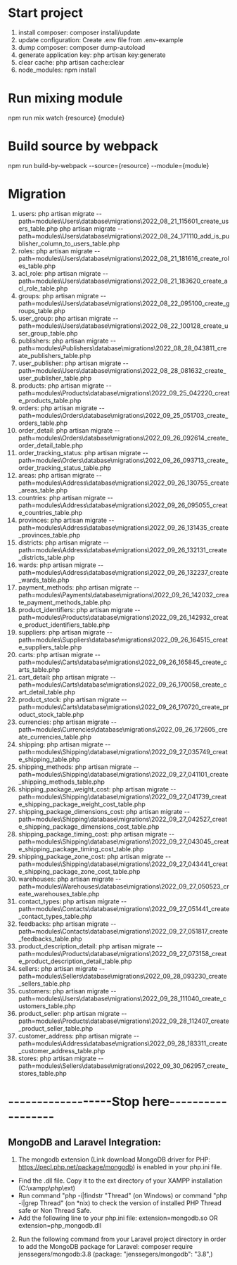 # Start project
1. install composer: 
        composer install/update
2. update configuration:
        Create .env file from .env-example
3. dump composer: 
        composer dump-autoload
4. generate application key: 
        php artisan key:generate
5. clear cache: 
        php artisan cache:clear
6. node_modules:
        npm install 

# Run mixing module
npm run mix watch {resource} {module}

# Build source by webpack
npm run build-by-webpack --source={resource} --module={module}

# Migration
1. users: 
    php artisan migrate --path=modules\Users\database\migrations\2022_08_21_115601_create_users_table.php
    php artisan migrate --path=modules\Users\database\migrations\2022_08_24_171110_add_is_publisher_column_to_users_table.php
2. roles: php artisan migrate --path=modules\Users\database\migrations\2022_08_21_181616_create_roles_table.php
3. acl_role: php artisan migrate --path=modules\Users\database\migrations\2022_08_21_183620_create_acl_role_table.php
4. groups: php artisan migrate --path=modules\Users\database\migrations\2022_08_22_095100_create_groups_table.php
5. user_group: php artisan migrate --path=modules\Users\database\migrations\2022_08_22_100128_create_user_group_table.php
6. publishers: php artisan migrate --path=modules\Publishers\database\migrations\2022_08_28_043811_create_publishers_table.php
7. user_publisher: php artisan migrate --path=modules\Users\database\migrations\2022_08_28_081632_create_user_publisher_table.php
8. products: php artisan migrate --path=modules\Products\database\migrations\2022_09_25_042220_create_products_table.php
9. orders: php artisan migrate --path=modules\Orders\database\migrations\2022_09_25_051703_create_orders_table.php
10. order_detail: php artisan migrate --path=modules\Orders\database\migrations\2022_09_26_092614_create_order_detail_table.php
11. order_tracking_status: php artisan migrate --path=modules\Orders\database\migrations\2022_09_26_093713_create_order_tracking_status_table.php
12. areas: php artisan migrate --path=modules\Address\database\migrations\2022_09_26_130755_create_areas_table.php
13. countries: php artisan migrate --path=modules\Address\database\migrations\2022_09_26_095055_create_countries_table.php
14. provinces: php artisan migrate --path=modules\Address\database\migrations\2022_09_26_131435_create_provinces_table.php
15. districts: php artisan migrate --path=modules\Address\database\migrations\2022_09_26_132131_create_districts_table.php
16. wards: php artisan migrate --path=modules\Address\database\migrations\2022_09_26_132237_create_wards_table.php
17. payment_methods: php artisan migrate --path=modules\Payments\database\migrations\2022_09_26_142032_create_payment_methods_table.php
18. product_identifiers: php artisan migrate --path=modules\Products\database\migrations\2022_09_26_142932_create_product_identifiers_table.php
19. suppliers: php artisan migrate --path=modules\Suppliers\database\migrations\2022_09_26_164515_create_suppliers_table.php
20. carts: php artisan migrate --path=modules\Carts\database\migrations\2022_09_26_165845_create_carts_table.php
21. cart_detail: php artisan migrate --path=modules\Carts\database\migrations\2022_09_26_170058_create_cart_detail_table.php
22. product_stock: php artisan migrate --path=modules\Carts\database\migrations\2022_09_26_170720_create_product_stock_table.php
23. currencies: php artisan migrate --path=modules\Currencies\database\migrations\2022_09_26_172605_create_currencies_table.php
24. shipping: php artisan migrate --path=modules\Shipping\database\migrations\2022_09_27_035749_create_shipping_table.php
25. shipping_methods: php artisan migrate --path=modules\Shipping\database\migrations\2022_09_27_041101_create_shipping_methods_table.php
26. shipping_package_weight_cost: php artisan migrate --path=modules\Shipping\database\migrations\2022_09_27_041739_create_shipping_package_weight_cost_table.php
27. shipping_package_dimensions_cost: php artisan migrate --path=modules\Shipping\database\migrations\2022_09_27_042527_create_shipping_package_dimensions_cost_table.php
28. shipping_package_timing_cost: php artisan migrate --path=modules\Shipping\database\migrations\2022_09_27_043045_create_shipping_package_timing_cost_table.php
29. shipping_package_zone_cost: php artisan migrate --path=modules\Shipping\database\migrations\2022_09_27_043441_create_shipping_package_zone_cost_table.php
30. warehouses: php artisan migrate --path=modules\Warehouses\database\migrations\2022_09_27_050523_create_warehouses_table.php
31. contact_types: php artisan migrate --path=modules\Contacts\database\migrations\2022_09_27_051441_create_contact_types_table.php
32. feedbacks: php artisan migrate --path=modules\Contacts\database\migrations\2022_09_27_051817_create_feedbacks_table.php
33. product_description_detail: php artisan migrate --path=modules\Products\database\migrations\2022_09_27_073158_create_product_description_detail_table.php
34. sellers: php artisan migrate --path=modules\Sellers\database\migrations\2022_09_28_093230_create_sellers_table.php
35. customers: php artisan migrate --path=modules\Users\database\migrations\2022_09_28_111040_create_customers_table.php
35. product_seller: php artisan migrate --path=modules\Products\database\migrations\2022_09_28_112407_create_product_seller_table.php
36. customer_address: php artisan migrate --path=modules\Address\database\migrations\2022_09_28_183311_create_customer_address_table.php
37. stores: php artisan migrate --path=modules\Sellers\database\migrations\2022_09_30_062957_create_stores_table.php

# ------------------Stop here------------------
## MongoDB and Laravel Integration:
1. The mongodb extension (Link download MongoDB driver for PHP: https://pecl.php.net/package/mongodb) is enabled in your php.ini file. 
- Find the .dll file. Copy it to the ext directory of your XAMPP installation (C:\xampp\php\ext)
- Run command "php -i|findstr "Thread" (on Windows) or command "php -i|grep Thread" (on *nix) to check the version of installed PHP Thread safe or Non Thread Safe.
- Add the following line to your php.ini file: 
        extension=mongodb.so OR extension=php_mongodb.dll
2. Run the following command from your Laravel project directory in order to add the MongoDB package for Laravel:
        composer require jenssegers/mongodb:3.8 (package: "jenssegers/mongodb": "3.8",)
        
